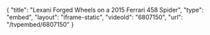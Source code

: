 {
    "title": "Lexani Forged Wheels on a 2015 Ferrari 458 Spider",
    "type": "embed",
    "layout": "iframe-static",
    "videoId": "6807150",
    "url": "\/tvpembed\/6807150"
}